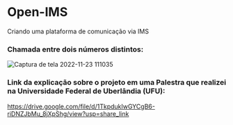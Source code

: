 # Open-IMS
Criando uma plataforma de comunicação via IMS

### Chamada entre dois números distintos:

![Captura de tela 2022-11-23 111035](https://user-images.githubusercontent.com/57708477/205470629-f6090980-85eb-427a-a7aa-bd376c206a4f.png)

### Link da explicação sobre o projeto em uma Palestra que realizei na Universidade Federal de Uberlândia (UFU):
https://drive.google.com/file/d/1TkpdukIwGYCgB6-riDNZJbMu_8jXpShg/view?usp=share_link
